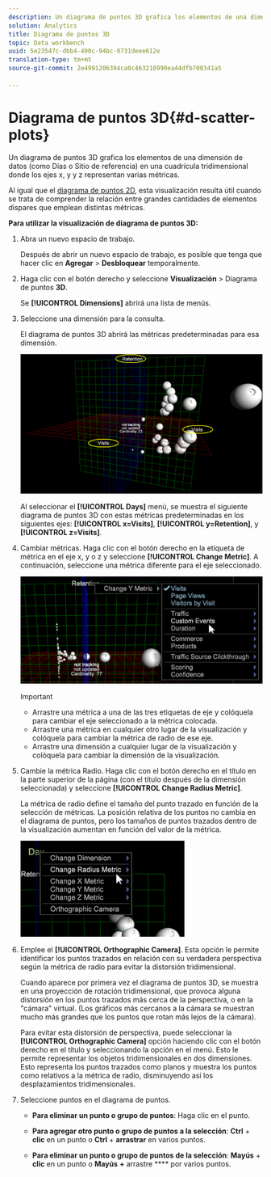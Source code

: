 ```yaml
---
description: Un diagrama de puntos 3D grafica los elementos de una dimensión de datos (como Días o Sitio de referencia) en una cuadrícula tridimensional donde los ejes x, y y z representan varias métricas.
solution: Analytics
title: Diagrama de puntos 3D
topic: Data workbench
uuid: 5e23547c-dbb4-490c-94bc-0731deee612e
translation-type: tm+mt
source-git-commit: 2e4991206394ca0c463210990ea44dfb700341a5

---
```



# Diagrama de puntos 3D{#d-scatter-plots}

Un diagrama de puntos 3D grafica los elementos de una dimensión de datos (como Días o Sitio de referencia) en una cuadrícula tridimensional donde los ejes x, y y z representan varias métricas.

Al igual que el [diagrama de puntos 2D](https://docs.adobe.com/content/help/en/data-workbench/using/client/t-open-ins.html#Scatter_Plots), esta visualización resulta útil cuando se trata de comprender la relación entre grandes cantidades de elementos dispares que emplean distintas métricas.

**Para utilizar la visualización de diagrama de puntos 3D:**

1. Abra un nuevo espacio de trabajo.

   Después de abrir un nuevo espacio de trabajo, es posible que tenga que hacer clic en **Agregar** > **Desbloquear** temporalmente.
1. Haga clic con el botón derecho y seleccione **Visualización** > Diagrama de puntos **3D**.

   Se **[!UICONTROL Dimensions]** abrirá una lista de menús.

1. Seleccione una dimensión para la consulta.

   El diagrama de puntos 3D abrirá las métricas predeterminadas para esa dimensión.

   ![](assets/3D_main.png)

   Al seleccionar el **[!UICONTROL Days]** menú, se muestra el siguiente diagrama de puntos 3D con estas métricas predeterminadas en los siguientes ejes: **[!UICONTROL x=Visits]**, **[!UICONTROL y=Retention]**, y **[!UICONTROL z=Visits]**.

1. Cambiar métricas. Haga clic con el botón derecho en la etiqueta de métrica en el eje x, y o z y seleccione **[!UICONTROL Change Metric]**. A continuación, seleccione una métrica diferente para el eje seleccionado.

   ![](assets/3D_change.png)

   >[!IMPORTANT]
   >
   >
   >    
   >    
   >    * Arrastre una métrica a una de las tres etiquetas de eje y colóquela para cambiar el eje seleccionado a la métrica colocada.
   >    * Arrastre una métrica en cualquier otro lugar de la visualización y colóquela para cambiar la métrica de radio de ese eje.
   >    * Arrastre una dimensión a cualquier lugar de la visualización y colóquela para cambiar la dimensión de la visualización.


1. Cambie la métrica Radio. Haga clic con el botón derecho en el título en la parte superior de la página (con el título después de la dimensión seleccionada) y seleccione **[!UICONTROL Change Radius Metric]**.

   La métrica de radio define el tamaño del punto trazado en función de la selección de métricas. La posición relativa de los puntos no cambia en el diagrama de puntos, pero los tamaños de puntos trazados dentro de la visualización aumentan en función del valor de la métrica.

   ![](assets/3D_change_radius.png)

1. Emplee el **[!UICONTROL Orthographic Camera]**. Esta opción le permite identificar los puntos trazados en relación con su verdadera perspectiva según la métrica de radio para evitar la distorsión tridimensional.

   Cuando aparece por primera vez el diagrama de puntos 3D, se muestra en una proyección de rotación tridimensional, que provoca alguna distorsión en los puntos trazados más cerca de la perspectiva, o en la &quot;cámara&quot; virtual. (Los gráficos más cercanos a la cámara se muestran mucho más grandes que los puntos que rotan más lejos de la cámara).

   Para evitar esta distorsión de perspectiva, puede seleccionar la **[!UICONTROL Orthographic Camera]** opción haciendo clic con el botón derecho en el título y seleccionando la opción en el menú. Esto le permite representar los objetos tridimensionales en dos dimensiones. Esto representa los puntos trazados como planos y muestra los puntos como relativos a la métrica de radio, disminuyendo así los desplazamientos tridimensionales.

1. Seleccione puntos en el diagrama de puntos.

   * **Para eliminar un punto o grupo de puntos**: Haga clic en el punto.
   * **Para agregar otro punto o grupo de puntos a la selección**: **Ctrl** + **clic** en un punto o **Ctrl** + **arrastrar** en varios puntos.

   * **Para eliminar un punto o grupo de puntos de la selección**: **Mayús** + **clic** en un punto o **Mayús** **+** arrastre **** por varios puntos.

<!-- <a id="section_9C30F9799F1440F09278327002E6B47A"></a> -->

